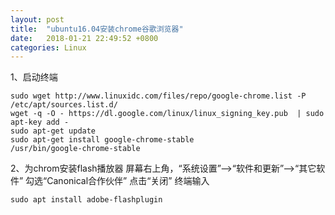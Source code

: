 ```yaml
---
layout: post
title:  "ubuntu16.04安装chrome谷歌浏览器"
date:   2018-01-21 22:49:52 +0800
categories: Linux
---
```

1、启动终端
```
sudo wget http://www.linuxidc.com/files/repo/google-chrome.list -P /etc/apt/sources.list.d/
wget -q -O - https://dl.google.com/linux/linux_signing_key.pub  | sudo apt-key add -
sudo apt-get update
sudo apt-get install google-chrome-stable
/usr/bin/google-chrome-stable
```
2、为chrom安装flash播放器
屏幕右上角，“系统设置”–>“软件和更新”–>“其它软件”
勾选“Canonical合作伙伴”
点击“关闭”
终端输入
```
sudo apt install adobe-flashplugin
```
